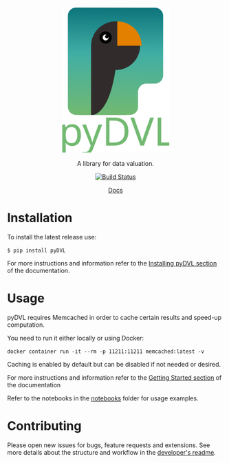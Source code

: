 <p align="center">
    <img alt="pyDVL" src="logo.svg" width="250" />
</p>

<p align="center">
    A library for data valuation.
</p>

<p align="center">
    <a href="https://github.com/appliedAI-Initiative/valuation/actions/workflows/tox.yaml"><img src="https://github.com/appliedAI-Initiative/valuation/actions/workflows/tox.yaml/badge.svg" alt="Build Status" /></a>
</p>

<p align="center">
    <a href="https://appliedAI-Initiative.github.io/valuation">Docs</a>
</p>

# Installation

To install the latest release use:

```shell
$ pip install pyDVL
```

For more instructions and information refer to the [Installing pyDVL section](https://appliedAI-Initiative.github.io/valuation/install.html)
of the documentation.

# Usage

pyDVL requires Memcached in order to cache certain results and speed-up computation.

You need to run it either locally or using Docker:

```shell
docker container run -it --rm -p 11211:11211 memcached:latest -v
```

Caching is enabled by default but can be disabled if not needed or desired. 

For more instructions and information refer to the [Getting Started section](https://appliedAI-Initiative.github.io/valuation/getting-started.html) 
of the documentation 

Refer to the notebooks in the [notebooks](notebooks) folder for usage examples.

# Contributing

Please open new issues for bugs, feature requests and extensions. See more details about the structure and
workflow in the [developer's readme](README-dev.md).
